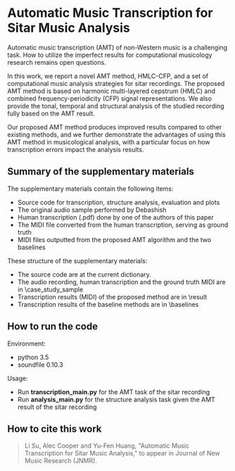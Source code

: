 # Automatic Music Transcription for Sitar Music Analysis

Automatic music transcription (AMT) of non-Western music is a challenging task. How to utilize the imperfect results for computational musicology research remains open questions.

In this work, we report a novel AMT method, HMLC-CFP, and a set of computational music analysis strategies for sitar recordings. The proposed AMT method is based on harmonic multi-layered cepstrum (HMLC) and combined frequency-periodicity (CFP) signal representations. We also provide the tonal, temporal and structural analysis of the studied recording fully based on the AMT result. 

Our proposed AMT method produces improved results compared to other existing methods, and we further demonstrate the advantages of using this AMT method in musicological analysis, with a particular focus on how transcription errors impact the analysis results.

## Summary of the supplementary materials

The supplementary materials contain the following items:
* Source code for transcription, structure analysis, evaluation and plots
* The original audio sample performed by Debashish
* Human transcription (.pdf) done by one of the authors of this paper 
* The MIDI file converted from the human transcription, serving as ground truth
* MIDI files outputted from the proposed AMT algorithm and the two baselines

These structure of the supplementary materials:
* The source code are at the current dictionary. 
* The audio recording, human transcription and the ground truth MIDI are in \case_study_sample  
* Transcription results (MIDI) of the proposed method are in \result 
* Transcription results of the baseline methods are in \baselines

## How to run the code

Environment:
- python 3.5
- soundfile 0.10.3

Usage:
- Run **transcription_main.py** for the AMT task of the sitar recording
- Run **analysis_main.py** for the structure analysis task given the AMT result of the sitar recording

## How to cite this work

> Li Su, Alec Cooper and Yu-Fen Huang, "Automatic Music Transcription for Sitar Music Analysis," to appear in Journal of New Music Research (JNMR).
